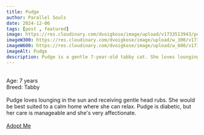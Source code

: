 ```yaml
---
title: Pudge
author: Parallel Souls
date: 2024-12-06
tags: [post , featured]
image: https://res.cloudinary.com/dvoigkose/image/upload/v1733513943/purrform-pouch-or-pudge-03_jr9gdt.webp
imageW300: https://res.cloudinary.com/dvoigkose/image/upload/w_300/v1733513943/purrform-pouch-or-pudge-03_jr9gdt.webp
imageW600: https://res.cloudinary.com/dvoigkose/image/upload/w_600/v1733513943/purrform-pouch-or-pudge-03_jr9gdt.webp
imageAlt: Pudge
description: Pudge is a gentle 7-year-old tabby cat. She loves lounging in the sun and receiving gentle head rubs. She would be best suited to a calm home where she can relax. Pudge is diabetic, but her care is manageable and she's very affectionate.
---
```

<br>
Age: 7 years
<br>
Breed: Tabby
<br>
<br>
Pudge loves lounging in the sun and receiving gentle head rubs. She would be best suited to a calm home where she can relax. Pudge is diabetic, but her care is manageable and she's very affectionate.
<br>
<br>
<a href="mailto:petrescue@example.com?subject=Adopt Pudge" class="btn btn--primary">Adopt Me</a>
